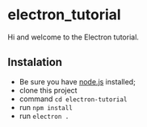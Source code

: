 # electron_tutorial
Hi and welcome to the Electron tutorial. 

## Instalation
- Be sure you have [node.js](https://nodejs.org/en/download/) installed;
- clone this project
- command `cd electron-tutorial`
- run `npm install`
- run `electron .`
